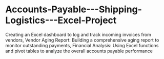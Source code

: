# Accounts-Payable---Shipping-Logistics---Excel-Project
Creating an Excel dashboard to log and track incoming invoices from vendors, 
Vendor Aging Report: Building a comprehensive aging report to monitor outstanding payments, 
Financial Analysis: Using Excel functions and pivot tables to analyze the overall accounts payable performance
